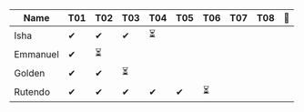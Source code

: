 |Name           |T01|T02|T03|T04|T05|T06|T07|T08|🚩|
|---------------|---|---|---|---|---|---|---|---|--|
|Isha           |✔|✔|✔|⏳|| | | | |
|Emmanuel       |✔|⏳| | | | | | | |
|Golden         |✔|✔|⏳| | | | | | | 
|Rutendo        |✔|✔|✔|✔|✔|⏳| | | |
